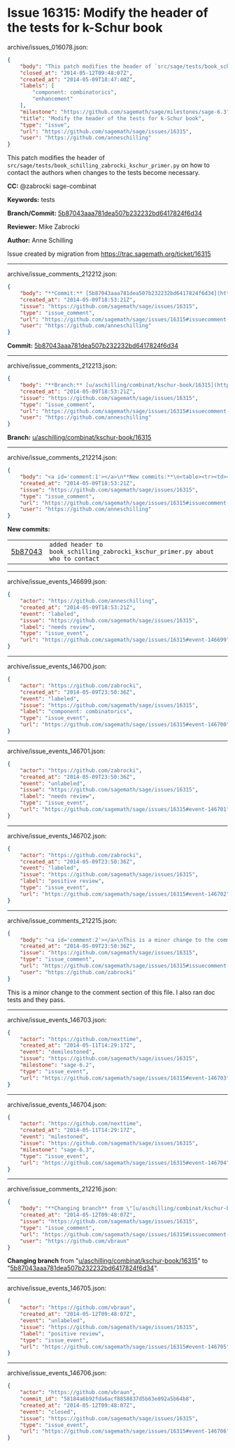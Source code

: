 # Issue 16315: Modify the header of the tests for k-Schur book

archive/issues_016078.json:
```json
{
    "body": "This patch modifies the header of `src/sage/tests/book_schilling_zabrocki_kschur_primer.py` on how to contact the authors when changes to the tests become necessary.\n\n**CC:**  @zabrocki sage-combinat\n\n**Keywords:** tests\n\n**Branch/Commit:** [5b87043aaa781dea507b232232bd6417824f6d34](https://github.com/sagemath/sagetrac-mirror/commit/5b87043aaa781dea507b232232bd6417824f6d34)\n\n**Reviewer:** Mike Zabrocki\n\n**Author:** Anne Schilling\n\nIssue created by migration from https://trac.sagemath.org/ticket/16315\n\n",
    "closed_at": "2014-05-12T09:48:07Z",
    "created_at": "2014-05-09T18:47:40Z",
    "labels": [
        "component: combinatorics",
        "enhancement"
    ],
    "milestone": "https://github.com/sagemath/sage/milestones/sage-6.3",
    "title": "Modify the header of the tests for k-Schur book",
    "type": "issue",
    "url": "https://github.com/sagemath/sage/issues/16315",
    "user": "https://github.com/anneschilling"
}
```
This patch modifies the header of `src/sage/tests/book_schilling_zabrocki_kschur_primer.py` on how to contact the authors when changes to the tests become necessary.

**CC:**  @zabrocki sage-combinat

**Keywords:** tests

**Branch/Commit:** [5b87043aaa781dea507b232232bd6417824f6d34](https://github.com/sagemath/sagetrac-mirror/commit/5b87043aaa781dea507b232232bd6417824f6d34)

**Reviewer:** Mike Zabrocki

**Author:** Anne Schilling

Issue created by migration from https://trac.sagemath.org/ticket/16315





---

archive/issue_comments_212212.json:
```json
{
    "body": "**Commit:** [5b87043aaa781dea507b232232bd6417824f6d34](https://github.com/sagemath/sagetrac-mirror/commit/5b87043aaa781dea507b232232bd6417824f6d34)",
    "created_at": "2014-05-09T18:53:21Z",
    "issue": "https://github.com/sagemath/sage/issues/16315",
    "type": "issue_comment",
    "url": "https://github.com/sagemath/sage/issues/16315#issuecomment-212212",
    "user": "https://github.com/anneschilling"
}
```

**Commit:** [5b87043aaa781dea507b232232bd6417824f6d34](https://github.com/sagemath/sagetrac-mirror/commit/5b87043aaa781dea507b232232bd6417824f6d34)



---

archive/issue_comments_212213.json:
```json
{
    "body": "**Branch:** [u/aschilling/combinat/kschur-book/16315](https://github.com/sagemath/sagetrac-mirror/tree/u/aschilling/combinat/kschur-book/16315)",
    "created_at": "2014-05-09T18:53:21Z",
    "issue": "https://github.com/sagemath/sage/issues/16315",
    "type": "issue_comment",
    "url": "https://github.com/sagemath/sage/issues/16315#issuecomment-212213",
    "user": "https://github.com/anneschilling"
}
```

**Branch:** [u/aschilling/combinat/kschur-book/16315](https://github.com/sagemath/sagetrac-mirror/tree/u/aschilling/combinat/kschur-book/16315)



---

archive/issue_comments_212214.json:
```json
{
    "body": "<a id='comment:1'></a>\n**New commits:**\n<table><tr><td><a href=\"https://github.com/sagemath/sagetrac-mirror/commit/5b87043aaa781dea507b232232bd6417824f6d34\">5b87043</a></td><td><code>added header to book_schilling_zabrocki_kschur_primer.py about who to contact</code></td></tr></table>\n",
    "created_at": "2014-05-09T18:53:21Z",
    "issue": "https://github.com/sagemath/sage/issues/16315",
    "type": "issue_comment",
    "url": "https://github.com/sagemath/sage/issues/16315#issuecomment-212214",
    "user": "https://github.com/anneschilling"
}
```

<a id='comment:1'></a>
**New commits:**
<table><tr><td><a href="https://github.com/sagemath/sagetrac-mirror/commit/5b87043aaa781dea507b232232bd6417824f6d34">5b87043</a></td><td><code>added header to book_schilling_zabrocki_kschur_primer.py about who to contact</code></td></tr></table>




---

archive/issue_events_146699.json:
```json
{
    "actor": "https://github.com/anneschilling",
    "created_at": "2014-05-09T18:53:21Z",
    "event": "labeled",
    "issue": "https://github.com/sagemath/sage/issues/16315",
    "label": "needs review",
    "type": "issue_event",
    "url": "https://github.com/sagemath/sage/issues/16315#event-146699"
}
```



---

archive/issue_events_146700.json:
```json
{
    "actor": "https://github.com/zabrocki",
    "created_at": "2014-05-09T23:50:36Z",
    "event": "labeled",
    "issue": "https://github.com/sagemath/sage/issues/16315",
    "label": "component: combinatorics",
    "type": "issue_event",
    "url": "https://github.com/sagemath/sage/issues/16315#event-146700"
}
```



---

archive/issue_events_146701.json:
```json
{
    "actor": "https://github.com/zabrocki",
    "created_at": "2014-05-09T23:50:36Z",
    "event": "unlabeled",
    "issue": "https://github.com/sagemath/sage/issues/16315",
    "label": "needs review",
    "type": "issue_event",
    "url": "https://github.com/sagemath/sage/issues/16315#event-146701"
}
```



---

archive/issue_events_146702.json:
```json
{
    "actor": "https://github.com/zabrocki",
    "created_at": "2014-05-09T23:50:36Z",
    "event": "labeled",
    "issue": "https://github.com/sagemath/sage/issues/16315",
    "label": "positive review",
    "type": "issue_event",
    "url": "https://github.com/sagemath/sage/issues/16315#event-146702"
}
```



---

archive/issue_comments_212215.json:
```json
{
    "body": "<a id='comment:2'></a>\nThis is a minor change to the comment section of this file.  I also ran doc tests and they pass.",
    "created_at": "2014-05-09T23:50:36Z",
    "issue": "https://github.com/sagemath/sage/issues/16315",
    "type": "issue_comment",
    "url": "https://github.com/sagemath/sage/issues/16315#issuecomment-212215",
    "user": "https://github.com/zabrocki"
}
```

<a id='comment:2'></a>
This is a minor change to the comment section of this file.  I also ran doc tests and they pass.



---

archive/issue_events_146703.json:
```json
{
    "actor": "https://github.com/nexttime",
    "created_at": "2014-05-11T14:29:17Z",
    "event": "demilestoned",
    "issue": "https://github.com/sagemath/sage/issues/16315",
    "milestone": "sage-6.2",
    "type": "issue_event",
    "url": "https://github.com/sagemath/sage/issues/16315#event-146703"
}
```



---

archive/issue_events_146704.json:
```json
{
    "actor": "https://github.com/nexttime",
    "created_at": "2014-05-11T14:29:17Z",
    "event": "milestoned",
    "issue": "https://github.com/sagemath/sage/issues/16315",
    "milestone": "sage-6.3",
    "type": "issue_event",
    "url": "https://github.com/sagemath/sage/issues/16315#event-146704"
}
```



---

archive/issue_comments_212216.json:
```json
{
    "body": "**Changing branch** from \"[u/aschilling/combinat/kschur-book/16315](https://github.com/sagemath/sagetrac-mirror/tree/u/aschilling/combinat/kschur-book/16315)\" to \"[5b87043aaa781dea507b232232bd6417824f6d34](https://github.com/sagemath/sagetrac-mirror/commit/5b87043aaa781dea507b232232bd6417824f6d34)\".",
    "created_at": "2014-05-12T09:48:07Z",
    "issue": "https://github.com/sagemath/sage/issues/16315",
    "type": "issue_comment",
    "url": "https://github.com/sagemath/sage/issues/16315#issuecomment-212216",
    "user": "https://github.com/vbraun"
}
```

**Changing branch** from "[u/aschilling/combinat/kschur-book/16315](https://github.com/sagemath/sagetrac-mirror/tree/u/aschilling/combinat/kschur-book/16315)" to "[5b87043aaa781dea507b232232bd6417824f6d34](https://github.com/sagemath/sagetrac-mirror/commit/5b87043aaa781dea507b232232bd6417824f6d34)".



---

archive/issue_events_146705.json:
```json
{
    "actor": "https://github.com/vbraun",
    "created_at": "2014-05-12T09:48:07Z",
    "event": "unlabeled",
    "issue": "https://github.com/sagemath/sage/issues/16315",
    "label": "positive review",
    "type": "issue_event",
    "url": "https://github.com/sagemath/sage/issues/16315#event-146705"
}
```



---

archive/issue_events_146706.json:
```json
{
    "actor": "https://github.com/vbraun",
    "commit_id": "58184a6b92fda6acf8858837d5b63e892a5b64b8",
    "created_at": "2014-05-12T09:48:07Z",
    "event": "closed",
    "issue": "https://github.com/sagemath/sage/issues/16315",
    "type": "issue_event",
    "url": "https://github.com/sagemath/sage/issues/16315#event-146706"
}
```
